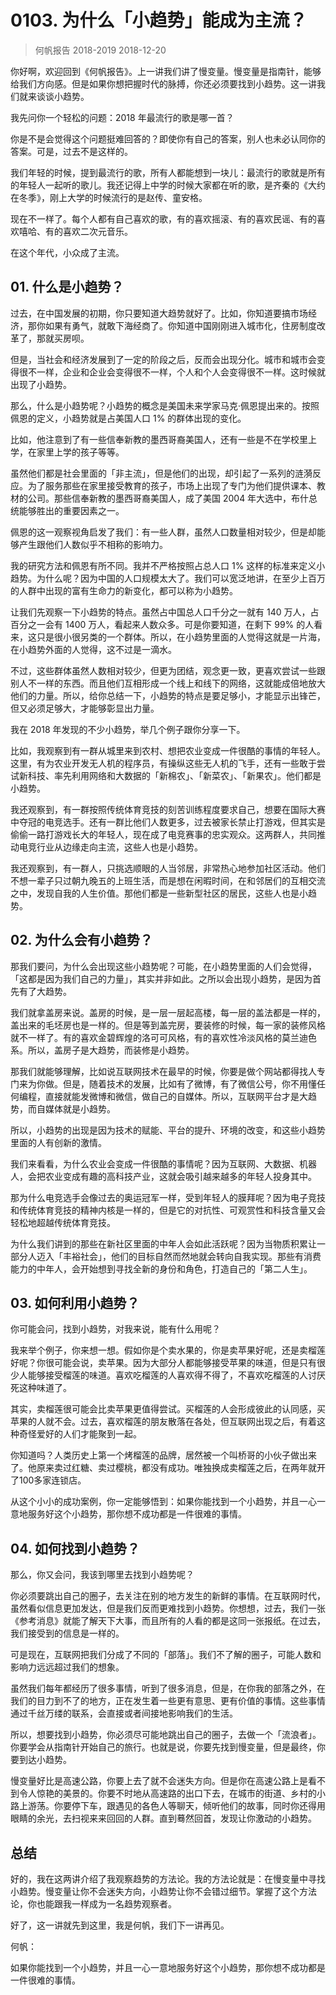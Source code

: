 # 0103. 为什么「小趋势」能成为主流？
> 何帆报告 2018-2019
2018-12-20

你好啊，欢迎回到《何帆报告》。上一讲我们讲了慢变量。慢变量是指南针，能够给我们方向感。但是如果你想把握时代的脉搏，你还必须要找到小趋势。这一讲我们就来谈谈小趋势。

我先问你一个轻松的问题：2018 年最流行的歌是哪一首？

你是不是会觉得这个问题挺难回答的？即使你有自己的答案，别人也未必认同你的答案。可是，过去不是这样的。

我们年轻的时候，提到最流行的歌，所有人都能想到一块儿：最流行的歌就是所有的年轻人一起听的歌儿。我还记得上中学的时候大家都在听的歌，是齐秦的《大约在冬季》，刚上大学的时候流行的是赵传、童安格。

现在不一样了。每个人都有自己喜欢的歌，有的喜欢摇滚、有的喜欢民谣、有的喜欢嘻哈、有的喜欢二次元音乐。

在这个年代，小众成了主流。

## 01. 什么是小趋势？

过去，在中国发展的初期，你只要知道大趋势就好了。比如，你知道要搞市场经济，那你如果有勇气，就敢下海经商了。你知道中国刚刚进入城市化，住房制度改革了，那就买房呗。

但是，当社会和经济发展到了一定的阶段之后，反而会出现分化。城市和城市会变得很不一样，企业和企业会变得很不一样，个人和个人会变得很不一样。这时候就出现了小趋势。

那么，什么是小趋势呢？小趋势的概念是美国未来学家马克·佩恩提出来的。按照佩恩的定义，小趋势就是占美国人口 1% 的群体出现的变化。

比如，他注意到了有一些信奉新教的墨西哥裔美国人，还有一些是不在学校里上学，在家里上学的孩子等等。

虽然他们都是社会里面的「非主流」，但是他们的出现，却引起了一系列的涟漪反应。为了服务那些在家里接受教育的孩子，市场上出现了专门为他们提供课本、教材的公司。那些信奉新教的墨西哥裔美国人，成了美国 2004 年大选中，布什总统能够胜出的重要因素之一。

佩恩的这一观察视角启发了我们：有一些人群，虽然人口数量相对较少，但是却能够产生跟他们人数似乎不相称的影响力。

我的研究方法和佩恩有所不同。我并不严格按照占总人口 1% 这样的标准来定义小趋势。为什么呢？因为中国的人口规模太大了。我们可以宽泛地讲，在至少上百万的人群中出现的富有生命力的新变化，都可以称为小趋势。

让我们先观察一下小趋势的特点。虽然占中国总人口千分之一就有 140 万人，占百分之一会有 1400 万人，看起来人数众多。可是你要知道，在剩下 99% 的人看来，这只是很小很另类的一个群体。所以，在小趋势里面的人觉得这就是一片海，在小趋势外面的人觉得，这不过是一滴水。

不过，这些群体虽然人数相对较少，但更为团结，观念更一致，更喜欢尝试一些跟别人不一样的东西。而且他们互相形成一个线上和线下的网络，这就能成倍地放大他们的力量。所以，给你总结一下，小趋势的特点是要足够小，才能显示出锋芒，但又必须足够大，才能够彰显出力量。

我在 2018 年发现的不少小趋势，举几个例子跟你分享一下。

比如，我观察到有一群从城里来到农村、想把农业变成一件很酷的事情的年轻人。这里，有为农业开发无人机的程序员，有操纵这些无人机的飞手，还有一些敢于尝试新科技、率先利用网络和大数据的「新棉农」、「新菜农」、「新果农」。他们都是小趋势。

我还观察到，有一群按照传统体育竞技的刻苦训练程度要求自己，想要在国际大赛中夺冠的电竞选手。还有一群比他们人数更多，过去被家长禁止打游戏，但其实是偷偷一路打游戏长大的年轻人，现在成了电竞赛事的忠实观众。这两群人，共同推动电竞行业从边缘走向主流，这些人也是小趋势。

我还观察到，有一群人，只挑选顺眼的人当邻居，非常热心地参加社区活动。他们不想一辈子只过朝九晚五的上班生活，而是想在闲暇时间，在和邻居们的互相交流之中，发现自我的人生价值。那他们都是一些新型社区的居民，这些人也是小趋势。

## 02. 为什么会有小趋势？

那我们要问，为什么会出现这些小趋势呢？可能，在小趋势里面的人们会觉得，「这都是因为我们自己的力量」，其实并非如此。之所以会出现小趋势，是因为首先有了大趋势。

我们就拿盖房来说。盖房的时候，是一层一层起高楼，每一层的盖法都是一样的，盖出来的毛坯房也是一样的。但是等到盖完房，要装修的时候，每一家的装修风格就不一样了。有的喜欢金碧辉煌的洛可可风格，有的喜欢性冷淡风格的莫兰迪色系。所以，盖房子是大趋势，而装修是小趋势。

那我们就能够理解，比如说互联网技术在最早的时候，你要是做个网站都得找人专门来为你做。但是，随着技术的发展，比如有了微博，有了微信公号，你不用懂任何编程，直接就能发微博和微信，做自己的自媒体。所以，互联网平台才是大趋势，而自媒体就是小趋势。

所以，小趋势的出现是因为技术的赋能、平台的提升、环境的改变，和这些小趋势里面的人有创新的激情。

我们来看看，为什么农业会变成一件很酷的事情呢？因为互联网、大数据、机器人，会把农业变成有趣的高科技产业，这就会吸引越来越多的年轻人投身其中。

那为什么电竞选手会像过去的奥运冠军一样，受到年轻人的膜拜呢？因为电子竞技和传统体育竞技的精神内核是一样的，但是它的对抗性、可观赏性和科技含量又会轻松地超越传统体育竞技。

为什么我们讲到的那些在新社区里面的中年人会如此活跃呢？因为当物质积累让一部分人迈入「丰裕社会」，他们的目标自然而然地就会转向自我实现。那些有消费能力的中年人，会开始想到寻找全新的身份和角色，打造自己的「第二人生」。

## 03. 如何利用小趋势？

你可能会问，找到小趋势，对我来说，能有什么用呢？

我来举个例子，你来想一想。假如你是个卖水果的，你是卖苹果好呢，还是卖榴莲好呢？你很可能会说，卖苹果。因为大部分人都能够接受苹果的味道，但是只有很少人能够接受榴莲的味道。喜欢吃榴莲的人喜欢得不得了，不喜欢吃榴莲的人讨厌死这种味道了。

其实，卖榴莲很可能会比卖苹果更值得尝试。买榴莲的人会形成彼此的认同感，买苹果的人就不会。过去，喜欢榴莲的朋友散落在各处，但互联网出现之后，有着这种奇怪爱好的人们才能聚到一起。

你知道吗？人类历史上第一个烤榴莲的品牌，居然被一个叫桥哥的小伙子做出来了。他原来卖过红糖、卖过樱桃，都没有成功。唯独换成卖榴莲之后，在两年就开了100多家连锁店。

从这个小小的成功案例，你一定能够悟到：如果你能找到一个小趋势，并且一心一意地服务好这个小趋势，那你想不成功都是一件很难的事情。

## 04. 如何找到小趋势？

那么，你又会问，我该到哪里去找到小趋势呢？

你必须要跳出自己的圈子，去关注在别的地方发生的新鲜的事情。在互联网时代，虽然看似信息更加发达，但是我们反而更难找到小趋势。你想想，过去，我们一张《参考消息》就能了解天下大事，而且所有的人看的都是这同一张报纸。在过去，我们接受到的信息是一样的。

可是现在，互联网把我们分成了不同的「部落」。我们不了解的圈子，可能人数和影响力远远超过我们的想象。

虽然我们每年都经历了很多事情，听到了很多消息，但是，在你我的部落之外，在我们的目力到不了的地方，正在发生着一些更有意思、更有价值的事情。这些事情通过千丝万缕的联系，会直接或者间接地影响我们的生活。

所以，想要找到小趋势，你必须尽可能地跳出自己的圈子，去做一个「流浪者」。你要学会从指南针开始自己的旅行。也就是说，你要先找到慢变量，但是最终，你要到达小趋势。

慢变量好比是高速公路，你要上去了就不会迷失方向。但是你在高速公路上是看不到令人惊艳的美景的。你要不时地从高速路的出口下去，在城市的街道、乡村的小路上游荡。你要停下车，跟遇见的各色人等聊天，倾听他们的故事，同时你还得用眼睛的余光，去扫视来来回回的人群。直到蓦然回首，发现让你激动的小趋势。

## 总结

好的，我在这两讲介绍了我观察趋势的方法论。我的方法论就是：在慢变量中寻找小趋势。慢变量让你不会迷失方向，小趋势让你不会错过细节。掌握了这个方法论，你也能跟我一样成为一名趋势观察者。

好了，这一讲就先到这里，我是何帆，我们下一讲再见。

何帆：

如果你能找到一个小趋势，并且一心一意地服务好这个小趋势，那你想不成功都是一件很难的事情。

